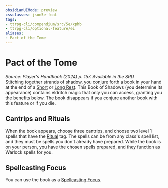```yaml
---
obsidianUIMode: preview
cssclasses: json5e-feat
tags:
- ttrpg-cli/compendium/src/5e/xphb
- ttrpg-cli/optional-feature/ei
aliases:
- Pact of the Tome
---
```

# Pact of the Tome
*Source: Player's Handbook (2024) p. 157. Available in the <span title='Systems Reference Document (5.2)'>SRD</span>*  
Stitching together strands of shadow, you conjure forth a book in your hand at the end of a [Short](Інструменти%20ДМ/CLI/rules/variant-rules/short-rest-xphb.md) or [Long Rest](Інструменти%20ДМ/CLI/rules/variant-rules/long-rest-xphb.md). This Book of Shadows (you determine its appearance) contains eldritch magic that only you can access, granting you the benefits below. The book disappears if you conjure another book with this feature or if you die.

## Cantrips and Rituals

When the book appears, choose three cantrips, and choose two level 1 spells that have the [Ritual](Інструменти%20ДМ/CLI/rules/variant-rules/ritual-xphb.md) tag. The spells can be from any class's spell list, and they must be spells you don't already have prepared. While the book is on your person, you have the chosen spells prepared, and they function as Warlock spells for you.

## Spellcasting Focus

You can use the book as a [Spellcasting Focus](Інструменти%20ДМ/CLI/rules/variant-rules/spellcasting-focus-xphb.md).